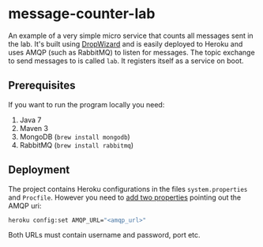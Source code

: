 message-counter-lab
===================

An example of a very simple micro service that counts all messages sent in the lab. It's built using <a href="http://dropwizard.codahale.com">DropWizard</a> and is easily deployed to Heroku and uses AMQP (such as RabbitMQ) to listen for messages.
The topic exchange to send messages to is called `lab`. It registers itself as a service on boot.

Prerequisites
-------------
If you want to run the program locally you need:

1. Java 7
2. Maven 3
3. MongoDB (`brew install mongodb`)
4. RabbitMQ (`brew install rabbitmq`)

Deployment
----------
The project contains Heroku configurations in the files `system.properties` and `Procfile`. However you need to [add two properties](https://toolbelt.heroku.com/) pointing out the AMQP uri:

```bash
heroku config:set AMQP_URL="<amqp_url>"
```

Both URLs must contain username and password, port etc.

